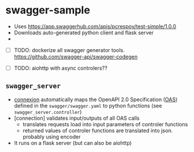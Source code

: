 # swagger-sample

-  Uses https://app.swaggerhub.com/apis/pcrespov/test-simple/1.0.0 
-  Downloads auto-generated python client and flask server
- 


- [ ] TODO: dockerize all swagger generator tools. https://github.com/swagger-api/swagger-codegen
- [ ] TODO: aiohttp with async controlers??


## ``swagger_server``

-  [connexion] automatically maps the OpenAPI 2.0 Specification ([OAS]) defined in the ``swagger/swagger.yaml`` to python functions (see ``swagger_server.controller``)
-  [connection] validates input/outputs of all OAS calls 
    -  translates requests load into input parameters of controler functions
    -  returned values of controler functions are translated into json. probably using encoder
-  It runs on a flask server (but can also be aiohttp)


[connexion]:http://connexion.readthedocs.io/en/latest/
[flask]:http://flask.pocoo.org/
[OAS]:https://github.com/OAI/OpenAPI-Specification
